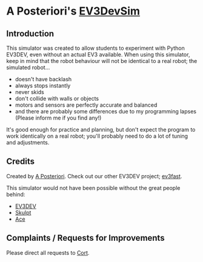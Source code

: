 # A Posteriori's [EV3DevSim](https://www.aposteriori.com.sg/Ev3devSim)


## Introduction

This simulator was created to allow students to experiment with Python EV3DEV, even without an actual EV3 available. When using this simulator, keep in mind that the robot behaviour will not be identical to a real robot; the simulated robot...
- doesn't have backlash
- always stops instantly
- never skids
- don't collide with walls or objects
- motors and sensors are perfectly accurate and balanced
- and there are probably some differences due to my programming lapses (Please inform me if you find any!)

It's good enough for practice and planning, but don't expect the program to work identically on a real robot; you'll probably need to do a lot of tuning and adjustments.


## Credits

Created by [A Posteriori](https://www.aposteriori.com.sg). Check out our other EV3DEV project; [ev3fast](https://www.aposteriori.com.sg/ev3fast-a-python-module-for-faster-ev3-interface).

This simulator would not have been possible without the great people behind:
- [EV3DEV](https://www.ev3dev.org)
- [Skulpt](https://skulpt.org)
- [Ace](https://ace.c9.io)


## Complaints / Requests for Improvements

Please direct all requests to [Cort](cort@aposteriori.com.sg).
